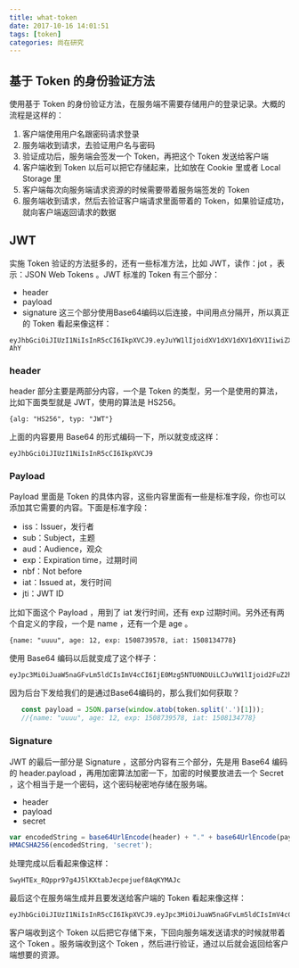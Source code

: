 ```yaml
---
title: what-token
date: 2017-10-16 14:01:51
tags: [token]
categories: 尚在研究
---
```


## 基于 Token 的身份验证方法
使用基于 Token 的身份验证方法，在服务端不需要存储用户的登录记录。大概的流程是这样的：
1.  客户端使用用户名跟密码请求登录
1. 服务端收到请求，去验证用户名与密码
1. 验证成功后，服务端会签发一个 Token，再把这个 Token 发送给客户端
1. 客户端收到 Token 以后可以把它存储起来，比如放在 Cookie 里或者 Local Storage 里
1. 客户端每次向服务端请求资源的时候需要带着服务端签发的 Token
1. 服务端收到请求，然后去验证客户端请求里面带着的 Token，如果验证成功，就向客户端返回请求的数据

## JWT
实施 Token 验证的方法挺多的，还有一些标准方法，比如 JWT，读作：jot ，表示：JSON Web Tokens 。JWT 标准的 Token 有三个部分：
- header
- payload
- signature
这三个部分使用Base64编码以后连接，中间用点分隔开，所以真正的 Token 看起来像这样：

```token
eyJhbGciOiJIUzI1NiIsInR5cCI6IkpXVCJ9.eyJuYW1lIjoidXV1dXV1dXV1dXV1IiwiZXhwIjoxNTA4NzMxNjA0LCJpYXQiOjE1MDgxMjY4MDR9.d1gjsaqQIQZeii7poPmCoHXtUfdBo3WUCD1jxYn-AhY
```

### header
header 部分主要是两部分内容，一个是 Token 的类型，另一个是使用的算法，比如下面类型就是 JWT，使用的算法是 HS256。
```
{alg: "HS256", typ: "JWT"}
```
上面的内容要用 Base64 的形式编码一下，所以就变成这样：

```
eyJhbGciOiJIUzI1NiIsInR5cCI6IkpXVCJ9
```
### Payload
Payload 里面是 Token 的具体内容，这些内容里面有一些是标准字段，你也可以添加其它需要的内容。下面是标准字段：
- iss：Issuer，发行者
- sub：Subject，主题
- aud：Audience，观众
- exp：Expiration time，过期时间
- nbf：Not before
- iat：Issued at，发行时间
- jti：JWT ID

比如下面这个 Payload ，用到了 iat 发行时间，还有 exp 过期时间。另外还有两个自定义的字段，一个是 name ，还有一个是 age 。

```
{name: "uuuu", age: 12, exp: 1508739578, iat: 1508134778}
```
使用 Base64 编码以后就变成了这个样子：

```
eyJpc3MiOiJuaW5naGFvLm5ldCIsImV4cCI6IjE0Mzg5NTU0NDUiLCJuYW1lIjoid2FuZ2hhbyIsImFkbWluIjp0cnVlfQ
```
因为后台下发给我们的是通过Base64编码的，那么我们如何获取？
```javascript
   const payload = JSON.parse(window.atob(token.split('.')[1]));
   //{name: "uuuu", age: 12, exp: 1508739578, iat: 1508134778}
```

### Signature
JWT 的最后一部分是 Signature ，这部分内容有三个部分，先是用 Base64 编码的 header.payload ，再用加密算法加密一下，加密的时候要放进去一个 Secret ，这个相当于是一个密码，这个密码秘密地存储在服务端。
- header
- payload
- secret

```javascript
var encodedString = base64UrlEncode(header) + "." + base64UrlEncode(payload); 
HMACSHA256(encodedString, 'secret');
```

处理完成以后看起来像这样：

```
SwyHTEx_RQppr97g4J5lKXtabJecpejuef8AqKYMAJc
```
最后这个在服务端生成并且要发送给客户端的 Token 看起来像这样：

```
eyJhbGciOiJIUzI1NiIsInR5cCI6IkpXVCJ9.eyJpc3MiOiJuaW5naGFvLm5ldCIsImV4cCI6IjE0Mzg5NTU0NDUiLCJuYW1lIjoid2FuZ2hhbyIsImFkbWluIjp0cnVlfQ.SwyHTEx_RQppr97g4J5lKXtabJecpejuef8AqKYMAJc
```
客户端收到这个 Token 以后把它存储下来，下回向服务端发送请求的时候就带着这个 Token 。服务端收到这个 Token ，然后进行验证，通过以后就会返回给客户端想要的资源。
